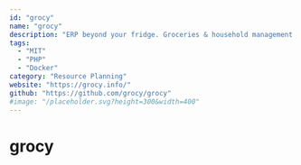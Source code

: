 ```yaml
---
id: "grocy"
name: "grocy"
description: "ERP beyond your fridge. Groceries & household management solution for your home."
tags:
  - "MIT"
  - "PHP"
  - "Docker"
category: "Resource Planning"
website: "https://grocy.info/"
github: "https://github.com/grocy/grocy"
#image: "/placeholder.svg?height=300&width=400"
---
```


# grocy
